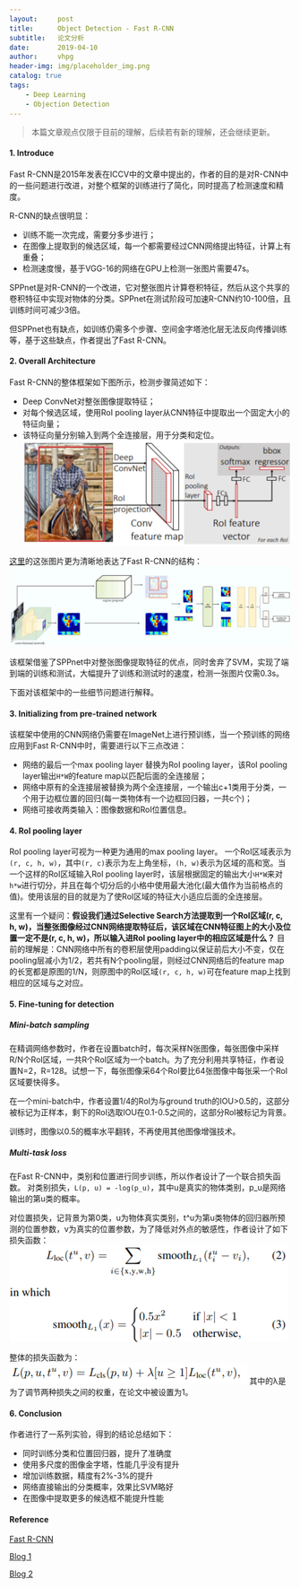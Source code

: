```yaml
---
layout:     post
title:      Object Detection - Fast R-CNN
subtitle:   论文分析
date:       2019-04-10
author:     vhpg
header-img: img/placeholder_img.png
catalog: true
tags:
    - Deep Learning
    - Objection Detection
---
```

> 本篇文章观点仅限于目前的理解，后续若有新的理解，还会继续更新。

#### 1. Introduce
  Fast R-CNN是2015年发表在ICCV中的文章中提出的，作者的目的是对R-CNN中的一些问题进行改进，对整个框架的训练进行了简化，同时提高了检测速度和精度。

  R-CNN的缺点很明显：
  * 训练不能一次完成，需要分多步进行；
  * 在图像上提取到的候选区域，每一个都需要经过CNN网络提出特征，计算上有重叠；
  * 检测速度慢，基于VGG-16的网络在GPU上检测一张图片需要47s。

  SPPnet是对R-CNN的一个改进，它对整张图片计算卷积特征，然后从这个共享的卷积特征中实现对物体的分类。SPPnet在测试阶段可加速R-CNN约10-100倍，且训练时间可减少3倍。

  但SPPnet也有缺点，如训练仍需多个步骤、空间金字塔池化层无法反向传播训练等，基于这些缺点，作者提出了Fast R-CNN。

#### 2. Overall Architecture
  Fast R-CNN的整体框架如下图所示，检测步骤简述如下：
  * Deep ConvNet对整张图像提取特征；
  * 对每个候选区域，使用RoI pooling layer从CNN特征中提取出一个固定大小的特征向量；
  * 该特征向量分别输入到两个全连接层，用于分类和定位。
  ![2019-04-10_091530](/assets/2019-04-10_091530.png)

  [这里](https://medium.com/@jonathan_hui/what-do-we-learn-from-region-based-object-detectors-faster-r-cnn-r-fcn-fpn-7e354377a7c9)的这张图片更为清晰地表达了Fast R-CNN的结构：
  ![1_Dd3-sugNKInTIv12u8cWkw](/assets/1_Dd3-sugNKInTIv12u8cWkw.jpeg)

  该框架借鉴了SPPnet中对整张图像提取特征的优点，同时舍弃了SVM，实现了端到端的训练和测试，大幅提升了训练和测试时的速度，检测一张图片仅需0.3s。

  下面对该框架中的一些细节问题进行解释。

#### 3. Initializing from pre-trained network
  该框架中使用的CNN网络仍需要在ImageNet上进行预训练，当一个预训练的网络应用到Fast R-CNN中时，需要进行以下三点改进：
  * 网络的最后一个max pooling layer 替换为RoI pooling layer，该RoI pooling layer输出`H*W`的feature map以匹配后面的全连接层；
  * 网络中原有的全连接层被替换为两个全连接层，一个输出c+1类用于分类，一个用于边框位置的回归(每一类物体有一个边框回归器，一共c个)；
  * 网络可接收两类输入：图像数据和RoI位置信息。

#### 4. RoI pooling layer
  RoI pooling layer可视为一种更为通用的max pooling layer。
  一个RoI区域表示为`(r, c, h, w)`，其中`(r, c)`表示为左上角坐标，`(h, w)`表示为区域的高和宽。当一个这样的RoI区域输入RoI pooling layer时，该层根据固定的输出大小`H*W`来对`h*w`进行切分，并且在每个切分后的小格中使用最大池化(最大值作为当前格点的值)。使用该层的目的就是为了使RoI区域的特征大小适应后面的全连接层。

  这里有一个疑问：**假设我们通过Selective Search方法提取到一个RoI区域(r, c, h, w)，当整张图像经过CNN网络提取特征后，该区域在CNN特征图上的大小及位置一定不是(r, c, h, w)，所以输入进RoI pooling layer中的相应区域是什么？**
  目前的理解是：CNN网络中所有的卷积层使用padding以保证前后大小不变，仅在pooling层减小为1/2，若共有N个pooling层，则经过CNN网络后的feature map的长宽都是原图的1/N，则原图中的RoI区域`(r, c, h, w)`可在feature map上找到相应的区域与之对应。

#### 5. Fine-tuning for detection
##### Mini-batch sampling
  在精调网络参数时，作者在设置batch时，每次采样N张图像，每张图像中采样R/N个RoI区域，一共R个RoI区域为一个batch。为了充分利用共享特征，作者设置N=2，R=128。试想一下，每张图像采64个RoI要比64张图像中每张采一个RoI区域要快得多。

  在一个mini-batch中，作者设置1/4的RoI为与ground truth的IOU>0.5的，这部分被标记为正样本，剩下的RoI选取IOU在0.1-0.5之间的，这部分RoI被标记为背景。

  训练时，图像以0.5的概率水平翻转，不再使用其他图像增强技术。

##### Multi-task loss
  在Fast R-CNN中，类别和位置进行同步训练，所以作者设计了一个联合损失函数。
  对类别损失，`L(p, u) = -log(p_u)`，其中u是真实的物体类别，p_u是网络输出的第u类的概率。

  对位置损失，记背景为第0类，u为物体真实类别，t^u为第u类物体的回归器所预测的位置参数，v为真实的位置参数，为了降低对外点的敏感性，作者设计了如下损失函数：
  ![2019-04-10_100213](/assets/2019-04-10_100213.png)

  整体的损失函数为：
  ![2019-04-10_100308](/assets/2019-04-10_100308.png)
  其中的λ是为了调节两种损失之间的权重，在论文中被设置为1。

#### 6. Conclusion
  作者进行了一系列实验，得到的结论总结如下：
  * 同时训练分类和位置回归器，提升了准确度
  * 使用多尺度的图像金字塔，性能几乎没有提升
  * 增加训练数据，精度有2%-3%的提升
  * 网络直接输出的分类概率，效果比SVM略好
  * 在图像中提取更多的候选框不能提升性能

#### Reference
[Fast R-CNN](https://arxiv.org/pdf/1504.08083.pdf)

[Blog 1](https://medium.com/coinmonks/review-fast-r-cnn-object-detection-a82e172e87ba)

[Blog 2](https://blog.csdn.net/shenxiaolu1984/article/details/51036677)
